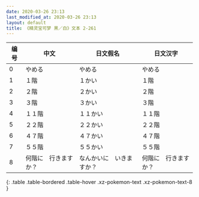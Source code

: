 ```yaml
---
date: 2020-03-26 23:13
last_modified_at: 2020-03-26 23:13
layout: default
title: 《精灵宝可梦 黑／白》文本 2-261
---
```

| 编号 | 中文 | 日文假名 | 日文汉字 |
| ---- | ---- | ---- | --- |
| 0 | やめる | やめる | やめる |
| 1 | １階 | １かい | １階 |
| 2 | ２階 | ２かい | ２階 |
| 3 | ３階 | ３かい | ３階 |
| 4 | １１階 | １１かい | １１階 |
| 5 | ２２階 | ２２かい | ２２階 |
| 6 | ４７階 | ４７かい | ４７階 |
| 7 | ５５階 | ５５かい | ５５階 |
| 8 | 何階に　行きますか？ | なんかいに　いきますか？ | 何階に　行きますか？ |
{: .table .table-bordered .table-hover .xz-pokemon-text .xz-pokemon-text-8 }